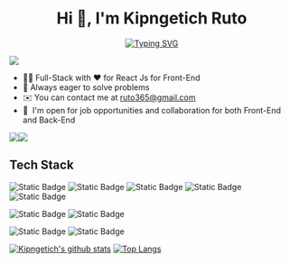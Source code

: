 <h1 align="center"> Hi 👋, I'm Kipngetich Ruto </h1>

<p align='center'>
    <a href="https://git.io/typing-svg"><img src="https://readme-typing-svg.demolab.com?font=Fira+Code&pause=1000&color=FF6437&width=435&lines=Full-stack+Web+Developer;Always+ready+to+Learn+new+Skills;Open+for+new+Opportunities" alt="Typing SVG" /></a>
</p>

![](https://komarev.com/ghpvc/?username=kipngetich-ruto&label=PROFILE+VIEWS&base=0&abbreviated=true&style=for-the-badge&color=brightgreen)

* 👨‍💻 Full-Stack with ❤️ for React Js for Front-End
* 🚀 Always eager to solve problems
* ✉️ You can contact me at [ruto365@gmail.com](mailto:ruto36@gmail.com)
* 🤝  I'm open for job opportunities and collaboration for both Front-End and Back-End

<a href="https://www.github.com/kipngetich-ruto" target="_blank" rel="noreferrer"><img
src="https://img.shields.io/github/followers/kipngetich-ruto?logo=github&style=for-the-badge&color=brightgreen" /></a><a href="https://www.x.com/ruto365" target="_blank" rel="noreferrer"><img
src="https://img.shields.io/twitter/follow/ruto365?logo=twitter&style=for-the-badge&color=brightgreen"
/></a>

<h2>Tech Stack</h2>

![Static Badge](https://img.shields.io/badge/Js-F7DF1E?style=for-the-badge&logo=javascript&logoColor=black&logoSize=auto) ![Static Badge](https://img.shields.io/badge/typescript-%233178C6?style=for-the-badge&logo=typescript&logoColor=white&logoSize=auto) ![Static Badge](https://img.shields.io/badge/React-61DAFB?style=for-the-badge&logo=react&logoColor=black&logoSize=auto) ![Static Badge](https://img.shields.io/badge/next-%23000000?style=for-the-badge&logo=next.js&logoColor=white&logoSize=auto) ![Static Badge](https://img.shields.io/badge/express-%23000000?style=for-the-badge&logo=express&logoSize=auto)

![Static Badge](https://img.shields.io/badge/php-%23777BB4?style=for-the-badge&logo=php&logoColor=white&logoSize=auto) ![Static Badge](https://img.shields.io/badge/laravel-%23FF2D20?style=for-the-badge&logo=laravel&logoColor=white&logoSize=auto)

![Static Badge](https://img.shields.io/badge/mysql-%234479A1?style=for-the-badge&logo=mysql&logoColor=white&logoSize=auto) ![Static Badge](https://img.shields.io/badge/postresql-%234169E1?style=for-the-badge&logo=postgresql&logoColor=white&logoSize=auto)

[![Kipngetich's github stats](https://github-readme-stats.vercel.app/api?username=kipngetich-ruto&theme=tokyonight&show_icons=true)](https://github.com/kipngetich-ruto/github-readme-stats)
[![Top Langs](https://github-readme-stats.vercel.app/api/top-langs/?username=kipngetich-ruto&theme=tokyonight&layout=compact)](https://github.com/kipngetich-ruto/github-readme-stats)
